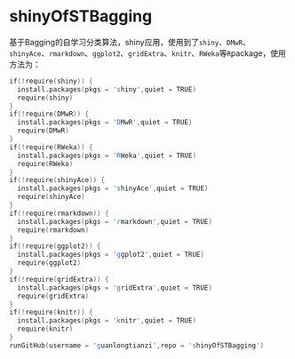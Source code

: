 # shinyOfSTBagging
基于Bagging的自学习分类算法，shiny应用，使用到了`shiny`、`DMwR`、`shinyAce`、`rmarkdown`、`ggplot2`、`gridExtra`、`knitr`、`RWeka`等`R`package，使用方法为：
```s
if(!require(shiny)) {
  install.packages(pkgs = 'shiny',quiet = TRUE)
  require(shiny)
}
if(!require(DMwR)) {
  install.packages(pkgs = 'DMwR',quiet = TRUE)
  require(DMwR)
}
if(!require(RWeka)) {
  install.packages(pkgs = 'RWeka',quiet = TRUE)
  require(RWeka)
}
if(!require(shinyAce)) {
  install.packages(pkgs = 'shinyAce',quiet = TRUE)
  require(shinyAce)
}
if(!require(rmarkdown)) {
  install.packages(pkgs = 'rmarkdown',quiet = TRUE)
  require(rmarkdown)
}
if(!require(ggplot2)) {
  install.packages(pkgs = 'ggplot2',quiet = TRUE)
  require(ggplot2)
}
if(!require(gridExtra)) {
  install.packages(pkgs = 'gridExtra',quiet = TRUE)
  require(gridExtra)
}
if(!require(knitr)) {
  install.packages(pkgs = 'knitr',quiet = TRUE)
  require(knitr)
}
runGitHub(username = 'guanlongtianzi',repo = 'shinyOfSTBagging') 
```
